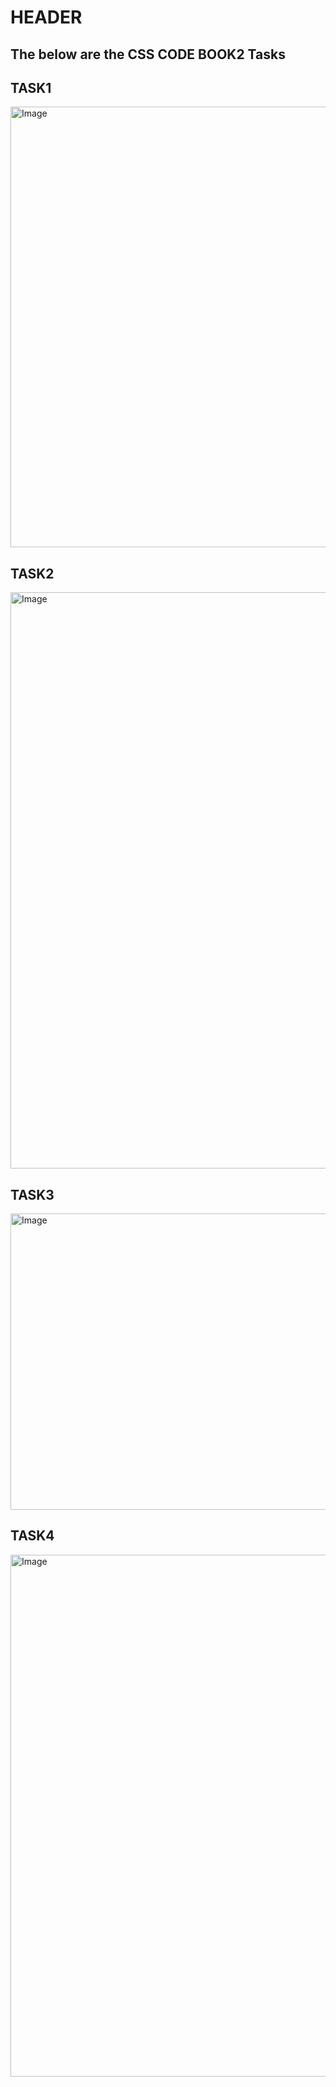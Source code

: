 # HEADER
## The below are the CSS CODE BOOK2 Tasks

## TASK1
<img width="1821" height="705" alt="Image" src="https://github.com/user-attachments/assets/91e7d913-8834-4511-bc3a-73eb6d4ec835" />

## TASK2
<img width="1500" height="922" alt="Image" src="https://github.com/user-attachments/assets/cb6e35e8-a885-48f6-8c19-1a94d1d916ae" />


## TASK3
<img width="1288" height="474" alt="Image" src="https://github.com/user-attachments/assets/79996748-8154-4217-8720-50cd2dbb2e95" />

## TASK4
<img width="1276" height="835" alt="Image" src="https://github.com/user-attachments/assets/baed11ac-fb65-4a1d-bc6d-17acd80afbd2" />